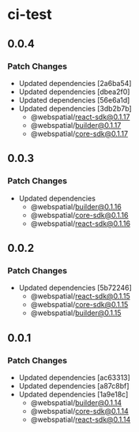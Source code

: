 # ci-test

## 0.0.4

### Patch Changes

- Updated dependencies [2a6ba54]
- Updated dependencies [dbea2f0]
- Updated dependencies [56e6a1d]
- Updated dependencies [3db2b7b]
  - @webspatial/react-sdk@0.1.17
  - @webspatial/builder@0.1.17
  - @webspatial/core-sdk@0.1.17

## 0.0.3

### Patch Changes

- Updated dependencies
  - @webspatial/builder@0.1.16
  - @webspatial/core-sdk@0.1.16
  - @webspatial/react-sdk@0.1.16

## 0.0.2

### Patch Changes

- Updated dependencies [5b72246]
  - @webspatial/react-sdk@0.1.15
  - @webspatial/core-sdk@0.1.15
  - @webspatial/builder@0.1.15

## 0.0.1

### Patch Changes

- Updated dependencies [ac63313]
- Updated dependencies [a87c8bf]
- Updated dependencies [1a9e18c]
  - @webspatial/builder@0.1.14
  - @webspatial/core-sdk@0.1.14
  - @webspatial/react-sdk@0.1.14
